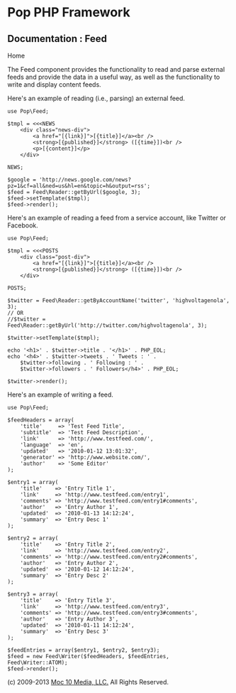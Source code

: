 Pop PHP Framework
=================

Documentation : Feed
--------------------

Home

The Feed component provides the functionality to read and parse external
feeds and provide the data in a useful way, as well as the functionality
to write and display content feeds.

Here's an example of reading (i.e., parsing) an external feed.

    use Pop\Feed;

    $tmpl = <<<NEWS
        <div class="news-div">
            <a href="[{link}]">[{title}]</a><br />
            <strong>[{published}]</strong> ([{time}])<br />
            <p>[{content}]</p>
        </div>

    NEWS;

    $google = 'http://news.google.com/news?pz=1&cf=all&ned=us&hl=en&topic=h&output=rss';
    $feed = Feed\Reader::getByUrl($google, 3);
    $feed->setTemplate($tmpl);
    $feed->render();

Here's an example of reading a feed from a service account, like Twitter
or Facebook.

    use Pop\Feed;

    $tmpl = <<<POSTS
        <div class="post-div">
            <a href="[{link}]">[{title}]</a><br />
            <strong>[{published}]</strong> ([{time}])<br />
        </div>

    POSTS;

    $twitter = Feed\Reader::getByAccountName('twitter', 'highvoltagenola', 3);
    // OR
    //$twitter = Feed\Reader::getByUrl('http://twitter.com/highvoltagenola', 3);

    $twitter->setTemplate($tmpl);

    echo '<h1>' . $twitter->title . '</h1>' . PHP_EOL;
    echo '<h4>' . $twitter->tweets . ' Tweets : ' .
        $twitter->following . ' Following : ' .
        $twitter->followers . ' Followers</h4>' . PHP_EOL;

    $twitter->render();

Here's an example of writing a feed.

    use Pop\Feed;

    $feedHeaders = array(
        'title'     => 'Test Feed Title',
        'subtitle'  => 'Test Feed Description',
        'link'      => 'http://www.testfeed.com/',
        'language'  => 'en',
        'updated'   => '2010-01-12 13:01:32',
        'generator' => 'http://www.website.com/',
        'author'    => 'Some Editor'
    );

    $entry1 = array(
        'title'    => 'Entry Title 1',
        'link'     => 'http://www.testfeed.com/entry1',
        'comments' => 'http://www.testfeed.com/entry1#comments',
        'author'   => 'Entry Author 1',
        'updated'  => '2010-01-13 14:12:24',
        'summary'  => 'Entry Desc 1'
    );

    $entry2 = array(
        'title'    => 'Entry Title 2',
        'link'     => 'http://www.testfeed.com/entry2',
        'comments' => 'http://www.testfeed.com/entry2#comments',
        'author'   => 'Entry Author 2',
        'updated'  => '2010-01-12 14:12:24',
        'summary'  => 'Entry Desc 2'
    );

    $entry3 = array(
        'title'    => 'Entry Title 3',
        'link'     => 'http://www.testfeed.com/entry3',
        'comments' => 'http://www.testfeed.com/entry3#comments',
        'author'   => 'Entry Author 3',
        'updated'  => '2010-01-11 14:12:24',
        'summary'  => 'Entry Desc 3'
    );

    $feedEntries = array($entry1, $entry2, $entry3);
    $feed = new Feed\Writer($feedHeaders, $feedEntries, Feed\Writer::ATOM);
    $feed->render();

\(c) 2009-2013 [Moc 10 Media, LLC.](http://www.moc10media.com) All
Rights Reserved.
